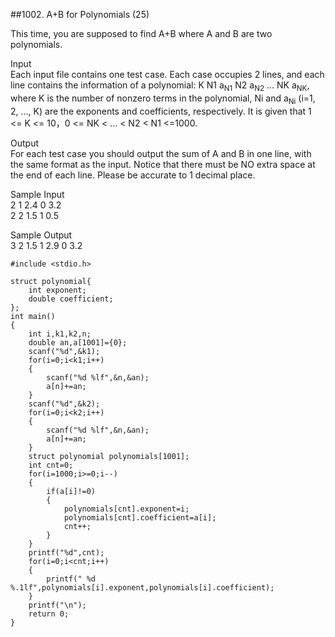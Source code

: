 ##1002. A+B for Polynomials (25)  

This time, you are supposed to find A+B where A and B are two polynomials.  

Input  
Each input file contains one test case. Each case occupies 2 lines, and each line contains the information of a polynomial: K N1 a<sub>N1</sub> N2 a<sub>N2</sub> ... NK a<sub>NK</sub>, where K is the number of nonzero terms in the polynomial, Ni and a<sub>Ni</sub> (i=1, 2, ..., K) are the exponents and coefficients, respectively. It is given that 1 <= K <= 10，0 <= NK < ... < N2 < N1 <=1000.   

Output  
For each test case you should output the sum of A and B in one line, with the same format as the input. Notice that there must be NO extra space at the end of each line. Please be accurate to 1 decimal place.   

Sample Input  
2 1 2.4 0 3.2  
2 2 1.5 1 0.5  

Sample Output  
3 2 1.5 1 2.9 0 3.2  

	#include <stdio.h>
	
	struct polynomial{
		int exponent;
		double coefficient;
	};
	int main()
	{
		int i,k1,k2,n;
		double an,a[1001]={0};
		scanf("%d",&k1);
		for(i=0;i<k1;i++)
		{
			scanf("%d %lf",&n,&an);
			a[n]+=an;
		}
		scanf("%d",&k2);
		for(i=0;i<k2;i++)
		{
			scanf("%d %lf",&n,&an);
			a[n]+=an;
		}
		struct polynomial polynomials[1001];
		int cnt=0;
		for(i=1000;i>=0;i--)
		{
			if(a[i]!=0)
			{
				polynomials[cnt].exponent=i;
				polynomials[cnt].coefficient=a[i];
				cnt++;
			}
		}
		printf("%d",cnt);
		for(i=0;i<cnt;i++)
		{
			printf(" %d %.1lf",polynomials[i].exponent,polynomials[i].coefficient);
		}
		printf("\n");
		return 0;
	}